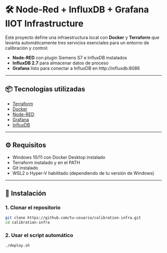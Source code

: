 # 🛠️ Node-Red + InfluxDB + Grafana IIOT Infrastructure

Este proyecto define una infraestructura local con **Docker** y **Terraform** que levanta automáticamente tres servicios esenciales para un entorno de calibración y control:

- **Node-RED** con plugin Siemens S7 e InfluxDB instalados
- **InfluxDB 2.7** para almacenar datos de proceso
- **Grafana** listo para conectar a InfluxDB en http://influxdb:8086

---

## 📦 Tecnologías utilizadas

- [Terraform](https://www.terraform.io/)
- [Docker](https://www.docker.com/)
- [Node-RED](https://nodered.org/)
- [Grafana](https://grafana.com/)
- [InfluxDB](https://www.influxdata.com/)

---

## ⚙️ Requisitos

- Windows 10/11 con Docker Desktop instalado
- Terraform instalado y en el PATH
- Git instalado
- WSL2 o Hyper-V habilitado (dependiendo de tu versión de Windows)

---

## 🚀 Instalación

### 1. Clonar el repositorio

```bash
git clone https://github.com/tu-usuario/calibration-infra.git
cd calibration-infra
```

### 2. Usar el script automático

```bash
./deploy.sh

